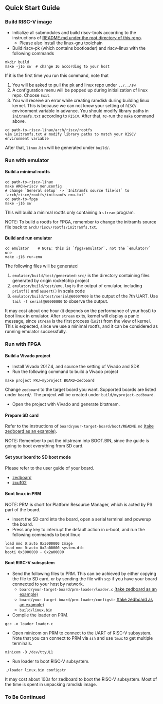 ## Quick Start Guide

### Build RISC-V image

* Initialize all submodules and build riscv-tools according to the instructions of [README.md under the root directory of this repo](../README.md).
  * Please also install the linux-gnu toolchain
* Build riscv-pk (which contains bootloader) and riscv-linux with the following commands
```
mkdir build
make -j16 sw  # change 16 according to your host
```
If it is the first time you run this command, note that
1. You will be asked to pull the pk and linux repo under `../../sw`
1. A configuration menu will be popped up during initialization of linux repo. Choose `Exit`.
1. You will receive an error while creating ramdisk during building linux kernel. This is because we can not know your setting of `RISCV` environment variable in advance. You should modify library paths in `initramfs.txt` according to `RISCV`. After that, re-run the `make` command above.
```
cd path-to-riscv-linux/arch/riscv/rootfs
vim initramfs.txt # modify library paths to match your RISCV environment variable
```

After that, `linux.bin` will be generated under `build/`.

### Run with emulator

#### Build a minimal rootfs

```
cd path-to-riscv-linux
make ARCH=riscv menuconfig
# change `General setup` -> `Initramfs source file(s)` to `arch/riscv/rootfs/initramfs-emu.txt`
cd path-to-fpga
make -j16 sw
```
This will build a minimal rootfs only containing a `stream` program.

NOTE: To build a rootfs for FPGA, remember to change the initramfs source file back to `arch/riscv/rootfs/initramfs.txt`.

#### Build and run emulator

```
cd emulator    # NOTE: this is `fpga/emulator`, not the `emulator/` one
make -j16 run-emu
```
The following files will be generated
1. `emulator/build/test/generated-src/` is the directory containing files generated by origin rocketchip project
2. `emulator/build/test/emu.log` is the output of emulator, including `printf()` and `assert()` in scala code
3. `emulator/build/test/serial@6000?000` is the output of the ?th UART. Use `tail -f serial@60000000` to observe the output.

It may cost about one hour (it depends on the performance of your host) to boot linux in emulator. After `stream` exits, kernel will display a panic message, since `stream` is the first process (`init`) from the view of kernel.
This is expected, since we use a minimal rootfs, and it can be considered as running emulator successfully.

### Run with FPGA

#### Build a Vivado project

* Install Vivado 2017.4, and source the setting of Vivado and SDK
* Run the following command to build a Vivado project
```
make project PRJ=myproject BOARD=zedboard
```
Change `zedboard` to the target board you want. Supported boards are listed under `board/`.
The project will be created under `build/myproject-zedboard`.
* Open the project with Vivado and generate bitstream.

#### Prepare SD card

Refer to the instructions of `board/your-target-board/boot/README.md` [(take zedboard as an example)](board/zedboard/boot/README.md).

NOTE: Remember to put the bitstream into BOOT.BIN, since the guide is going to boot everything from SD card.

#### Set your board to SD boot mode

Please refer to the user guide of your board.
* [zedboard](http://www.zedboard.org/sites/default/files/ZedBoard_HW_UG_v1_1.pdf)
* [zcu102](https://www.xilinx.com/support/documentation/boards_and_kits/zcu102/ug1182-zcu102-eval-bd.pdf)

#### Boot linux in PRM

NOTE: PRM is short for Platform Resource Manager, which is acted by PS part of the board.

* Insert the SD card into the board, open a serial terminal and powerup the board.
* Press any key to interrupt the default action in u-boot, and run the following commands to boot linux
```
load mmc 0:auto 0x3000000 Image
load mmc 0:auto 0x2a00000 system.dtb
booti 0x3000000 - 0x2a00000
```

#### Boot RISC-V subsystem

* Send the following files to PRM. This can be achieved by either copying the file to SD card, or by sending the file with `scp` if you have your board connected to your host by network.
  * `board/your-target-board/prm-loader/loader.c` [(take zedboard as an example)](board/zedboard/prm-loader/loader.c)
  * `board/your-target-board/prm-loader/configstr` [(take zedboard as an example)](board/zedboard/prm-loader/configstr)
  * `build/linux.bin`
* Compile the loader on PRM.
```
gcc -o loader loader.c
```
* Open minicom on PRM to connect to the UART of RISC-V subsystem. Note that you can connect to PRM via `ssh` and use `tmux` to get multiple terminals.
```
minicom -D /dev/ttyUL1
```
* Run loader to boot RISC-V subsystem.
```
./loader linux.bin configstr
```
It may cost about 100s for zedboard to boot the RISC-V subsystem. Most of the time is spent in unpacking ramdisk image.

### To Be Continued
